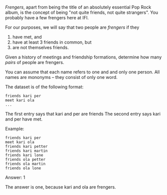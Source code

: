 *Frengers*, apart from being the title of an absolutely essential Pop Rock album,
is the concept of being "not quite friends, not quite strangers". You probably
have a few frengers here at IFI.

For our purposes, we will say that two people are *frengers* if they

1. have met, and
2. have at least 3 friends in common, but
3. are not themselves friends.

Given a history of meetings and friendship formations, determine how many
*pairs* of people are frengers.

You can assume that each name refers to one and and only one person.
All names are mononyms – they consist of only one word.

The dataset is of the following format:

```
friends kari per
meet kari ola
...
```

The first entry says that kari and per are friends
The second entry says kari and per have met.

Example:

```
friends kari per
meet kari ola
friends kari petter
friends kari martin
friends kari lone
friends ola petter
friends ola martin
friends ola lone
```
Answer: 1

The answer is one, because kari and ola are frengers.
